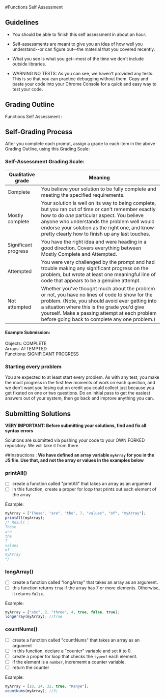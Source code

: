 #Functions Self Assessment

## Guidelines

- You should be able to finish this self assessment in about an hour.

- Self-assessments are meant to give you an idea of how well you understand--or can figure out--the material that you covered recently.

- What you see is what you get--most of the time we don't include outside libraries.

- WARNING NO TESTS: As you can see, we haven't provided any tests. This is so that you can practice debugging without them. Copy and paste your code into your Chrome Console for a quick and easy way to test your code.


## Grading Outline

Functions Self Assessment : 

## Self-Grading Process

After you complete each prompt, assign a grade to each item in the above Grading Outline, using this Grading Scale:

### Self-Assessment Grading Scale:

Qualitative grade | Meaning
---|---
Complete             | You believe your solution to be fully complete and meeting the specified requirements.
Mostly complete      | Your solution is well on its way to being complete, but you ran out of time or can't remember exactly how to do *one* particular aspect. You believe anyone who understands the problem well would endorse your solution as the right one, and know pretty clearly how to finish up any last touches.
Significant progress | You have the right idea and were heading in a good direction. Covers everything between Mostly Complete and Attempted.
Attempted            | You were very challenged by the prompt and had trouble making any significant progress on the problem, but wrote at least one meaningful line of code that appears to be a genuine attempt.
Not attempted        | Whether you've thought much about the problem or not, you have no lines of code to show for the problem. (Note, you should avoid ever getting into a situation where this is the grade you'd give yourself. Make a passing attempt at each problem before going back to complete any one problem.)

#### Example Submission:

Objects: COMPLETE  
Arrays: ATTEMPTED  
Functions: SIGNIFICANT PROGRESS  


### Starting every problem

You are expected to at least start every problem. As with any test, you make the most progress in the first few moments of work on each question, and we don't want you losing out on credit you could collect just because you get fixated on one or two questions. Do an initial pass to get the easiest answers out of your system, then go back and improve anything you can.


## Submitting Solutions

**VERY IMPORTANT: Before submitting your solutions, find and fix all syntax errors**

Solutions are submitted via pushing your code to your OWN FORKED repository. We will take it from there.

##Instructions :
**We have defined an array variable `myArray` for you in the JS file. Use that, and not the array or values in the examples below**

### printAll()
* [ ] create a function called "printAll" that takes an array as an argument
* [ ] in this function, create a proper for loop that prints out each element of the array

Example:
```javascript
myArray = ["These", "are", "the", 7, "values", "of", "myArray"];
printAll(myArray);
/* Result :
These
are
the
7
values
of
myArray
*/
```

### longArray()
* [ ] create a function called "longArray" that takes an array as an argument.
* [ ] this function returns `true` if the array has 7 or more elements. Otherwise, it returns `false`.

Example:
```javascript
myArray = ["abc", 2, "three", 4, true, false, true];
longArray(myArray); //true
```

### countNums()
* [ ] create a function called "countNums" that takes an array as an argument
* [ ] in this function, declare a "counter" variable and set it to 0.  
* [ ] create a proper for loop that checks the `typeof` each element.
* [ ] if the element is a `number`, incrememt a counter variable.
* [ ] return the counter

Example:
```javascript
myArray = [10, 24, 32, true, "Kanye"];
countNums(myArray); //3;
```

